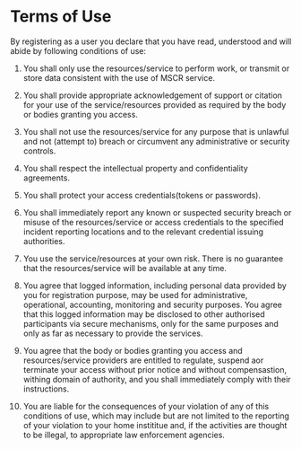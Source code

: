 # Terms of Use

By registering as a user you declare that you have read, understood and will abide by following conditions of use:

1. You shall only use the resources/service to perform work, or transmit or store data consistent with the use of MSCR service.

2. You shall provide appropriate acknowledgement of support or citation for your use of the service/resources provided as required by the body or bodies granting you access.

3. You shall not use the resources/service for any purpose that is unlawful and not (attempt to) breach or circumvent any administrative or security controls.

4. You shall respect the intellectual property and confidentiality agreements.

5. You shall protect your access credentials(tokens or passwords).
6. You shall immediately report any known or suspected security breach or misuse of the resources/service or access credentials to the specified incident reporting locations and to the relevant credential issuing authorities.
7. You use the service/resources at your own risk. There is no guarantee that the resources/service will be available at any time.
8. You agree that logged information, including personal data provided by you for registration purpose, may be used for administrative, operational, accounting, monitoring and security purposes. You agree that this logged information may be disclosed to other authorised participants via secure mechanisms, only for the same purposes and only as far as necessary to provide the services.
9. You agree that the body or bodies granting you access and resources/service providers are entitled to regulate, suspend aor terminate your access without prior notice and without compensastion, withing domain of authority, and you shall immediately comply with their instructions.
10. You are liable for the consequences of your violation of any of this conditions of use, which may include but are not limited to the reporting of your violation to your home instititue and, if the activities are thought to be illegal, to appropriate law enforcement agencies. 